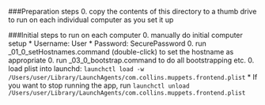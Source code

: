 ###Preparation steps
0. copy the contents of this directory to a thumb drive to run on each individual computer as you set it up

###Initial steps to run on each computer
0. manually do initial computer setup
	* Username: User
	* Password: SecurePassword
0. run _01_0_setHostnames.command (double-click) to set the hostname as appropriate
0. run _03_0_bootstrap.command to do all bootstrapping etc.
0. load plist into launchd: `launchctl load -w /Users/user/Library/LaunchAgents/com.collins.muppets.frontend.plist`
    * If you want to stop running the app, run `launchctl unload /Users/user/Library/LaunchAgents/com.collins.muppets.frontend.plist`
